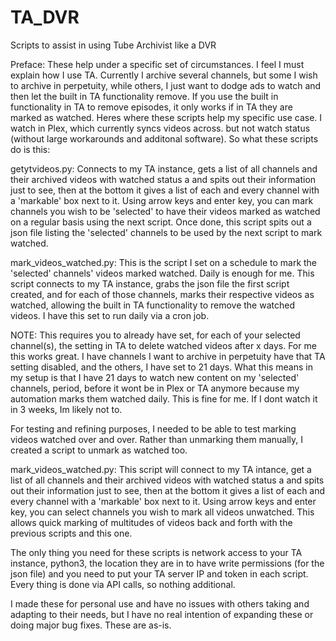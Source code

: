 # TA_DVR
Scripts to assist in using Tube Archivist like a DVR

Preface: These help under a specific set of circumstances. I feel I must explain how I use TA. 
Currently I archive several channels, but some I wish to archive in perpetuity, while others, I just want to dodge ads to watch and then let the built in TA functionality remove. If you use the built in functionality in TA to remove episodes, it only works if in TA they are marked as watched. Heres where these scripts help my specific use case. I watch in Plex, which currently syncs videos across. but not watch status (without large workarounds and additonal software). So what these scripts do is this:

getytvideos.py: Connects to my TA instance, gets a list of all channels and their archived videos with watched status a and spits out their information just to see, then at the bottom it gives a list of each and every channel with a 'markable' box next to it. Using arrow keys and enter key, you can mark channels you wish to be 'selected' to have their videos marked as watched on a regular basis using the next script. Once done, this script spits out a json file listing the 'selected' channels to be used by the next script to mark watched. 

mark_videos_watched.py: This is the script I set on a schedule to mark the 'selected' channels' videos marked watched. Daily is enough for me. This script connects to my TA instance, grabs the json file the first script created, and for each of those channels, marks their respective videos as watched, allowing the built in TA functionality to remove the watched videos. I have this set to run daily via a cron job.

NOTE: This requires you to already have set, for each of your selected channel(s), the setting in TA to delete watched videos after x days. For me this works great. I have channels I want to archive in perpetuity have that TA setting disabled, and the others, I have set to 21 days. What this means in my setup is that I have 21 days to watch new content on my 'selected' channels, period, before it wont be in Plex or TA anymore because my automation marks them watched daily. This is fine for me. If I dont watch it in 3 weeks, Im likely not to.

For testing and refining purposes, I needed to be able to test marking videos watched over and over. Rather than unmarking them manually, I created a script to unmark as watched too. 

mark_videos_watched.py: This script will connect to my TA intance, get a list of all channels and their archived videos with watched status a and spits out their information just to see, then at the bottom it gives a list of each and every channel with a 'markable' box next to it. Using arrow keys and enter key, you can select channels you wish to mark all videos unwatched. This allows quick marking of multitudes of videos back and forth with the previous scripts and this one.


The only thing you need for these scripts is network access to your TA instance, python3, the location they are in to have write permissions (for the json file) and you need to put your TA server IP and token in each script. Every thing is done via API calls, so nothing additional.


I made these for personal use and have no issues with others taking and adapting to their needs, but I have no real intention of expanding these or doing major bug fixes. These are as-is.
